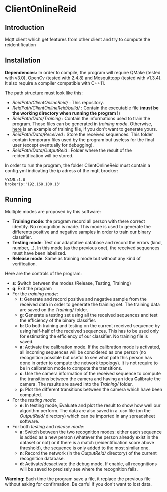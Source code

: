 ClientOnlineReid
================

## Introduction

Mqtt client which get features from other client and try to compute the reidentification

## Installation

**Dependencies:** In order to compile, the program will require QMake (tested with v3.0), OpenCv (tested with 2.4.8) and Mosquittopp (tested with v1.3.4). It also require a compiler compatible with C++11.

The path structure must look like this:
* _ReidPath/ClientOnlineReid/_ : This repository.
* _ReidPath/ClientOnlineReid/build/_ : Contain the executable file (**must be the working directory when running the program !**)
* _ReidPath/Data/Training_ : Contain the informations used to train the program. Those files can be generated in _training mode_. Otherwise, [here](https://gist.github.com/Conchylicultor/bde8de54f0adc44f2bb2) is an example of training file, if you don't want to generate yours.
* _ReidPath/Data/Received_ : Store the received sequences. This folder contain temporary files used by the program but useless for the final user (except eventually for debugging).
* _ReidPath/Data/OutputReid_ : Folder where the result of the reidentification will be stored.

In order to run the program, the folder ClientOnlineReid must contain a config.yml indicating the ip adress of the mqtt brocker:

```
%YAML:1.0
brokerIp:'192.168.100.13'
```

## Running

Multiple modes are proposed by this software:
* __Training mode__: the program record all person with there correct identity. No recognition is made. This mode is used to generate the differents positive and negative samples in order to train our binary classifier.
* __Testing mode__: Test our adaptative database and record the errors (kind, number,...). In this mode (as the previous one), the received sequences must have been labelized.
* __Release mode__: Same as training mode but without any kind of verification.

Here are the controls of the program:
* __s__: **S**witch between the modes (Release, Testing, Training)
* __q__: Exit the program
* For the _training mode_:
  * __t__: Generate and record positive and negative sample from the received data in order to generate the **t**raining set. The training data are saved on the _Training/_ folder.
  * __g__: **G**enerate a testing set using all the received sequences and test the efficiency of the binary classifier.
  * __b__: Do **b**oth training and testing on the current received sequence by using half-half of the received sequences. This has to be used only for estimating the efficiency of our classifier. No training file is saved.
  * __a__: Activate the calibration mode. If the calibration mode is activated, all incoming sequences will be concidered as one person (no recognition possible but useful to see what path this person has done in order to compute the network topology). It is not require to be in calibration mode to compute the transitions.
  * __c__: Use the camera information of the received sequence to compute the transitions between the camera and having an idea **C**alibrate the camera. The results are saved into the _Training/_ folder.
  * __p__: Plot the different transitions between the camera which have been computed.
* For the _testing mode_:
  * __e__: In testing mode, **E**valuate and plot the result to show how well our algorithm perform. The data are also saved in a _.csv_ file (on the _OutputReid/_ directory) which can be imported in any spreadsheet software.
* For both _testing_ and _release mode_:
  * __a__: Switch between the two recognition modes: either each sequence is added as a new person (whatever the person already exist in the dataset or not) or if there is a match (reidentification score above threshold), the sequence is only added to the most similar one.
  * __n__: Record the network (in the _OutputReid/_ directory) of the current recognition database.
  * __d__: Activate/desactivate the debug mode. If enable, all recognitions will be saved to precisely see where the recognition fails.

**Warning:** Each time the program save a file, it replace the previous file without asking for confirmation. Be carful if you don't want to lost data.
